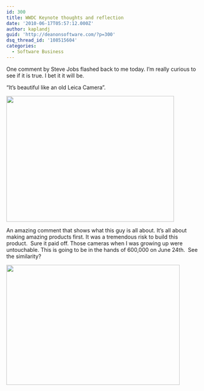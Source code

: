 ```yaml
---
id: 300
title: WWDC Keynote thoughts and reflection
date: '2010-06-17T05:57:12.000Z'
author: kaplandj
guid: 'http://deanonsoftware.com/?p=300'
dsq_thread_id: '108515604'
categories:
  - Software Business
---
```

One comment by Steve Jobs flashed back to me today. I’m really curious to see if it is true. I bet it it will be.

“It’s beautiful like an old Leica Camera”.

<img class="alignnone" title="Leica Camera" src="http://image.automotive.com/f/lookback/10065568+pheader/epcp_0805_01_z+leica_m2_camera+front_view.jpg" alt="" width="440" height="330" /> 

An amazing comment that shows what this guy is all about. It’s all about making amazing products first. It was a tremendous risk to build this product.  Sure it paid off. Those cameras when I was growing up were untouchable. This is going to be in the hands of 600,000 on June 24th.  See the similarity?

<img class="alignnone" title="iPhone 4" src="http://www.digitaltrends.com/wp-content/uploads/2010/06/apple-iphone-4-15.jpg" alt="" width="455" height="315" />
